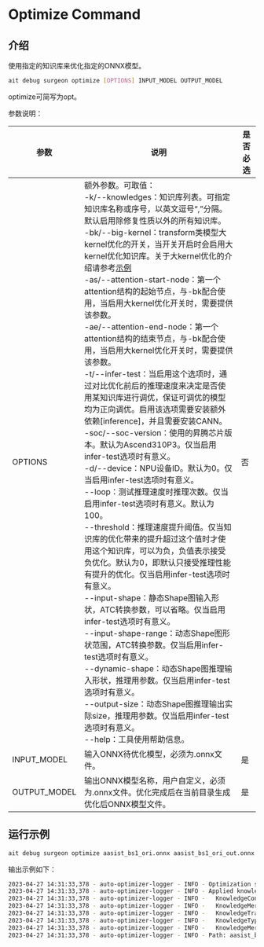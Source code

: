 # Optimize Command

## 介绍
使用指定的知识库来优化指定的ONNX模型。

```bash
ait debug surgeon optimize [OPTIONS] INPUT_MODEL OUTPUT_MODEL
```

optimize可简写为opt。

参数说明：

| 参数         | 说明                                                                                                                                                                                                                                                                                                                                                                                                                                                                                                                                                                                                                                                                                                                                                                                                                                                                                                                                                                                                                                                                                                                                            | 是否必选 |
| ------------ |-----------------------------------------------------------------------------------------------------------------------------------------------------------------------------------------------------------------------------------------------------------------------------------------------------------------------------------------------------------------------------------------------------------------------------------------------------------------------------------------------------------------------------------------------------------------------------------------------------------------------------------------------------------------------------------------------------------------------------------------------------------------------------------------------------------------------------------------------------------------------------------------------------------------------------------------------------------------------------------------------------------------------------------------------------------------------------------------------------------------------------------------------| -------- |
| OPTIONS      | 额外参数。可取值：<br/>    -k/--knowledges：知识库列表。可指定知识库名称或序号，以英文逗号“,”分隔。默认启用除修复性质以外的所有知识库。<br/>    -bk/--big-kernel：transform类模型大kernel优化的开关，当开关开启时会启用大kernel优化知识库。关于大kernel优化的介绍请参考[示例](../06_big_kernel_optimize/README.md)<br/>    -as/--attention-start-node：第一个attention结构的起始节点，与-bk配合使用，当启用大kernel优化开关时，需要提供该参数。<br/>    -ae/--attention-end-node：第一个attention结构的结束节点，与-bk配合使用，当启用大kernel优化开关时，需要提供该参数。<br/>-t/--infer-test：当启用这个选项时，通过对比优化前后的推理速度来决定是否使用某知识库进行调优，保证可调优的模型均为正向调优。启用该选项需要安装额外依赖[inference]，并且需要安装CANN。<br/>    -soc/--soc-version：使用的昇腾芯片版本。默认为Ascend310P3。仅当启用infer-test选项时有意义。<br/>    -d/--device：NPU设备ID。默认为0。仅当启用infer-test选项时有意义。<br/>    --loop：测试推理速度时推理次数。仅当启用infer-test选项时有意义。默认为100。<br/>    --threshold：推理速度提升阈值。仅当知识库的优化带来的提升超过这个值时才使用这个知识库，可以为负，负值表示接受负优化。默认为0，即默认只接受推理性能有提升的优化。仅当启用infer-test选项时有意义。<br/>    --input-shape：静态Shape图输入形状，ATC转换参数，可以省略。仅当启用infer-test选项时有意义。<br/>    --input-shape-range：动态Shape图形状范围，ATC转换参数。仅当启用infer-test选项时有意义。<br/>    --dynamic-shape：动态Shape图推理输入形状，推理用参数。仅当启用infer-test选项时有意义。<br/>    --output-size：动态Shape图推理输出实际size，推理用参数。仅当启用infer-test选项时有意义。<br/>    --help：工具使用帮助信息。 | 否       |
| INPUT_MODEL  | 输入ONNX待优化模型，必须为.onnx文件。                                                                                                                                                                                                                                                                                                                                                                                                                                                                                                                                                                                                                                                                                                                                                                                                                                                                                                                                                                                                                                                                                                                       | 是       |
| OUTPUT_MODEL | 输出ONNX模型名称，用户自定义，必须为.onnx文件。优化完成后在当前目录生成优化后ONNX模型文件。                                                                                                                                                                                                                                                                                                                                                                                                                                                                                                                                                                                                                                                                                                                                                                                                                                                                                                                                                                                                                                                                                          | 是       |


## 运行示例

```bash
ait debug surgeon optimize aasist_bs1_ori.onnx aasist_bs1_ori_out.onnx
```

输出示例如下：

```bash
2023-04-27 14:31:33,378 - auto-optimizer-logger - INFO - Optimization success
2023-04-27 14:31:33,378 - auto-optimizer-logger - INFO - Applied knowledges:
2023-04-27 14:31:33,378 - auto-optimizer-logger - INFO -   KnowledgeConv1d2Conv2d
2023-04-27 14:31:33,378 - auto-optimizer-logger - INFO -   KnowledgeMergeConsecutiveSlice
2023-04-27 14:31:33,378 - auto-optimizer-logger - INFO -   KnowledgeTransposeLargeInputConv
2023-04-27 14:31:33,378 - auto-optimizer-logger - INFO -   KnowledgeTypeCast
2023-04-27 14:31:33,378 - auto-optimizer-logger - INFO -   KnowledgeMergeCasts
2023-04-27 14:31:33,378 - auto-optimizer-logger - INFO - Path: aasist_bs1_ori.onnx -> aasist_bs1_ori_out.onnx
```